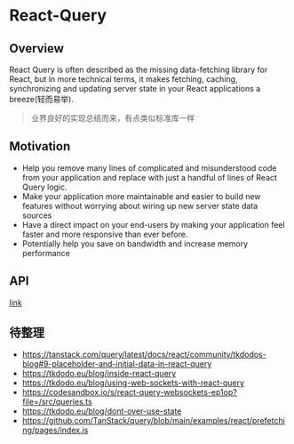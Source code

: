 # React-Query

## Overview

React Query is often described as the missing data-fetching library for React, but in more technical terms, it makes fetching, caching, synchronizing and updating server state in your React applications a breeze(轻而易举).

> 业界良好的实现总结而来，有点类似标准库一样

## Motivation

- Help you remove many lines of complicated and misunderstood code from your application and replace with just a handful of lines of React Query logic.
- Make your application more maintainable and easier to build new features without worrying about wiring up new server state data sources
- Have a direct impact on your end-users by making your application feel faster and more responsive than ever before.
- Potentially help you save on bandwidth and increase memory performance

## API

[link](./api/README.md)


## 待整理

- https://tanstack.com/query/latest/docs/react/community/tkdodos-blog#9-placeholder-and-initial-data-in-react-query
- https://tkdodo.eu/blog/inside-react-query
- https://tkdodo.eu/blog/using-web-sockets-with-react-query
- https://codesandbox.io/s/react-query-websockets-ep1op?file=/src/queries.ts
- https://tkdodo.eu/blog/dont-over-use-state
- https://github.com/TanStack/query/blob/main/examples/react/prefetching/pages/index.js